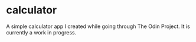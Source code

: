 # calculator
A simple calculator app I created while going through The Odin Project. It is currently a work in progress.
